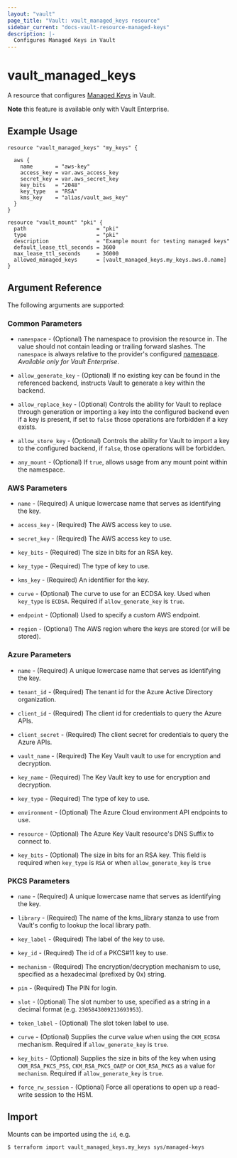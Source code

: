 ```yaml
---
layout: "vault"
page_title: "Vault: vault_managed_keys resource"
sidebar_current: "docs-vault-resource-managed-keys"
description: |-
  Configures Managed Keys in Vault
---
```


# vault\_managed\_keys

A resource that configures [Managed Keys](https://www.vaultproject.io/docs/enterprise/managed-keys) in Vault.

**Note** this feature is available only with Vault Enterprise.

## Example Usage

```hcl
resource "vault_managed_keys" "my_keys" {

  aws {
    name       = "aws-key"
    access_key = var.aws_access_key
    secret_key = var.aws_secret_key
    key_bits   = "2048"
    key_type   = "RSA"
    kms_key    = "alias/vault_aws_key"
  }
}

resource "vault_mount" "pki" {
  path                      = "pki"
  type                      = "pki"
  description               = "Example mount for testing managed keys"
  default_lease_ttl_seconds = 3600
  max_lease_ttl_seconds     = 36000
  allowed_managed_keys      = [vault_managed_keys.my_keys.aws.0.name]
}
```

## Argument Reference

The following arguments are supported:

### Common Parameters

* `namespace` - (Optional) The namespace to provision the resource in.
  The value should not contain leading or trailing forward slashes.
  The `namespace` is always relative to the provider's configured [namespace](../index.html#namespace).
  *Available only for Vault Enterprise*.

* `allow_generate_key` - (Optional) If no existing key can be found in 
  the referenced backend, instructs Vault to generate a key within the backend.

* `allow_replace_key` - (Optional) Controls the ability for Vault to replace through
  generation or importing a key into the configured backend even
  if a key is present, if set to `false` those operations are forbidden
  if a key exists.

* `allow_store_key` - (Optional) Controls the ability for Vault to import a key to the
  configured backend, if `false`, those operations will be forbidden.

* `any_mount` - (Optional) If `true`, allows usage from any mount point within the
  namespace.


### AWS Parameters

* `name` - (Required) A unique lowercase name that serves as identifying the key.

* `access_key` - (Required) The AWS access key to use.

* `secret_key` - (Required) The AWS access key to use.

* `key_bits` - (Required) The size in bits for an RSA key.

* `key_type` - (Required) The type of key to use.

* `kms_key` - (Required) An identifier for the key.

* `curve` - (Optional) The curve to use for an ECDSA key. Used when `key_type` 
  is `ECDSA`. Required if `allow_generate_key` is `true`.

* `endpoint` - (Optional) Used to specify a custom AWS endpoint.

* `region` - (Optional) The AWS region where the keys are stored (or will be stored).


### Azure Parameters

* `name` - (Required) A unique lowercase name that serves as identifying the key.

* `tenant_id` - (Required) The tenant id for the Azure Active Directory organization.

* `client_id` - (Required) The client id for credentials to query the Azure APIs.

* `client_secret` - (Required) The client secret for credentials to query the Azure APIs.

* `vault_name` - (Required) The Key Vault vault to use for encryption and decryption.

* `key_name` - (Required) The Key Vault key to use for encryption and decryption.

* `key_type` - (Required) The type of key to use.

* `environment` - (Optional) The Azure Cloud environment API endpoints to use.

* `resource` - (Optional) The Azure Key Vault resource's DNS Suffix to connect to.

* `key_bits` - (Optional) The size in bits for an RSA key. This field is required
  when `key_type` is `RSA` or when `allow_generate_key` is `true`


### PKCS Parameters

* `name` - (Required) A unique lowercase name that serves as identifying the key.

* `library` - (Required) The name of the kms_library stanza to use from Vault's config
  to lookup the local library path.

* `key_label` - (Required) The label of the key to use.

* `key_id` - (Required) The id of a PKCS#11 key to use.

* `mechanism` - (Required) The encryption/decryption mechanism to use, specified as a
  hexadecimal (prefixed by 0x) string.

* `pin` - (Required) The PIN for login.

* `slot` - (Optional) The slot number to use, specified as a string in a decimal format
  (e.g. `2305843009213693953`).

* `token_label` - (Optional) The slot token label to use.

* `curve` - (Optional) Supplies the curve value when using the `CKM_ECDSA` mechanism.
  Required if `allow_generate_key` is `true`.

* `key_bits` - (Optional) Supplies the size in bits of the key when using `CKM_RSA_PKCS_PSS`,
  `CKM_RSA_PKCS_OAEP` or `CKM_RSA_PKCS` as a value for `mechanism`. Required if
  `allow_generate_key` is `true`.

* `force_rw_session` - (Optional) Force all operations to open up a read-write session to
  the HSM.


## Import

Mounts can be imported using the `id`, e.g.

```
$ terraform import vault_managed_keys.my_keys sys/managed-keys
```

